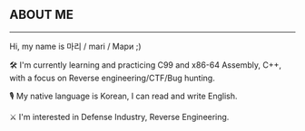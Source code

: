 ## ABOUT ME
___

Hi, my name is 마리 / mari / Мари ;)

🛠️ I'm currently learning and practicing C99 and x86-64 Assembly, C++, with a focus on Reverse engineering/CTF/Bug hunting.

🎙️ My native language is Korean, I can read and write English.

⚔️ I'm interested in Defense Industry, Reverse Engineering.
